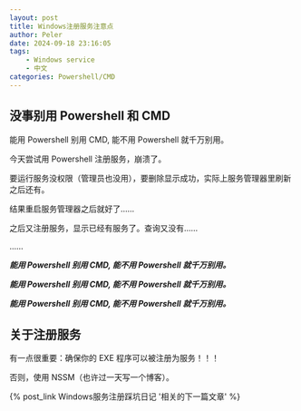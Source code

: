 ```yaml
---
layout: post
title: Windows注册服务注意点
author: Peler
date: 2024-09-18 23:16:05
tags:
    - Windows service
    - 中文
categories: Powershell/CMD
---
```


## 没事别用 Powershell 和 CMD

能用 Powershell 别用 CMD, 能不用 Powershell 就千万别用。

今天尝试用 Powershell 注册服务，崩溃了。

要运行服务没权限（管理员也没用），要删除显示成功，实际上服务管理器里刷新之后还有。

结果重启服务管理器之后就好了……

之后又注册服务，显示已经有服务了。查询又没有……

……

***能用 Powershell 别用 CMD, 能不用 Powershell 就千万别用。***

***能用 Powershell 别用 CMD, 能不用 Powershell 就千万别用。***

***能用 Powershell 别用 CMD, 能不用 Powershell 就千万别用。***

## 关于注册服务

有一点很重要：确保你的 EXE 程序可以被注册为服务！！！

否则，使用 NSSM（也许过一天写一个博客）。

{% post_link Windows服务注册踩坑日记 '相关的下一篇文章' %}